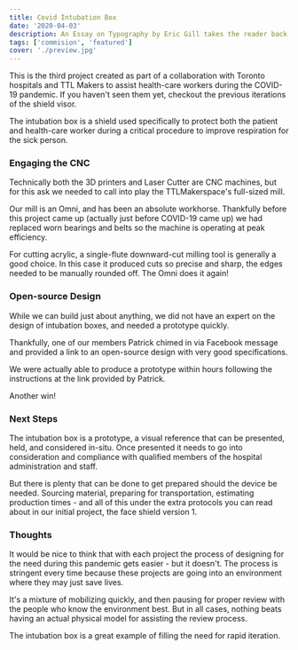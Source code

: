 ```yaml
---
title: Covid Intubation Box
date: '2020-04-03'
description: An Essay on Typography by Eric Gill takes the reader back to the year 1930. The year when a conflict between two worlds came to its term. The machines of the industrial world finally took over the handicrafts.
tags: ['commision', 'featured']
cover: './preview.jpg'
---
```


This is the third project created as part of a collaboration with Toronto hospitals and TTL Makers to assist health-care workers during the COVID-19 pandemic. If you haven't seen them yet, checkout the previous iterations of the shield visor.

The intubation box is a shield used specifically to protect both the patient and health-care worker during a critical procedure to improve respiration for the sick person.

### Engaging the CNC

Technically both the 3D printers and Laser Cutter are CNC machines, but for this ask we needed to call into play the TTLMakerspace's full-sized mill.

Our mill is an Omni, and has been an absolute workhorse. Thankfully before this project came up (actually just before COVID-19 came up) we had replaced worn bearings and belts so the machine is operating at peak efficiency.

For cutting acrylic, a single-flute downward-cut milling tool is generally a good choice. In this case it produced cuts so precise and sharp, the edges needed to be manually rounded off. The Omni does it again!

### Open-source Design

While we can build just about anything, we did not have an expert on the design of intubation boxes, and needed a prototype quickly.

Thankfully, one of our members Patrick chimed in via Facebook message and provided a link to an open-source design with very good specifications.

We were actually able to produce a prototype within hours following the instructions at the link provided by Patrick.

Another win!

### Next Steps

The intubation box is a prototype, a visual reference that can be presented, held, and considered in-situ. Once presented it needs to go into consideration and compliance with qualified members of the hospital administration and staff.

But there is plenty that can be done to get prepared should the device be needed. Sourcing material, preparing for transportation, estimating production times - and all of this under the extra protocols you can read about in our initial project, the face shield version 1.

### Thoughts

It would be nice to think that with each project the process of designing for the need during this pandemic gets easier - but it doesn't. The process is stringent every time because these projects are going into an environment where they may just save lives.

It's a mixture of mobilizing quickly, and then pausing for proper review with the people who know the environment best. But in all cases, nothing beats having an actual physical model for assisting the review process.

The intubation box is a great example of filling the need for rapid iteration.
